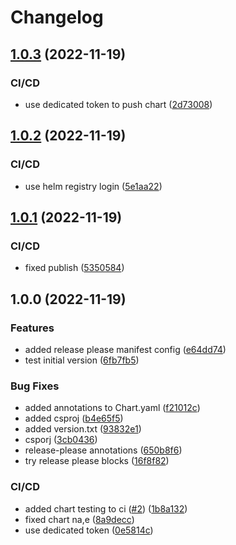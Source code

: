 # Changelog

## [1.0.3](https://github.com/chgl/release-please-test/compare/v1.0.2...v1.0.3) (2022-11-19)


### CI/CD

* use dedicated token to push chart ([2d73008](https://github.com/chgl/release-please-test/commit/2d73008f79e33dcd70e253c237385565f3f60191))

## [1.0.2](https://github.com/chgl/release-please-test/compare/v1.0.1...v1.0.2) (2022-11-19)


### CI/CD

* use helm registry login ([5e1aa22](https://github.com/chgl/release-please-test/commit/5e1aa225f1f113e613c6f77febb3d8d59d3fdee5))

## [1.0.1](https://github.com/chgl/release-please-test/compare/v1.0.0...v1.0.1) (2022-11-19)


### CI/CD

* fixed publish ([5350584](https://github.com/chgl/release-please-test/commit/53505843990a5f332ec935dede7918f6c1329260))

## 1.0.0 (2022-11-19)


### Features

* added release please manifest config ([e64dd74](https://github.com/chgl/release-please-test/commit/e64dd74d69fcb1c6593f42eb685e9bd4bea2f539))
* test initial version ([6fb7fb5](https://github.com/chgl/release-please-test/commit/6fb7fb5a037e082abcd1e2a713a79a89a2830c46))


### Bug Fixes

* added annotations to Chart.yaml ([f21012c](https://github.com/chgl/release-please-test/commit/f21012c1f346da2e7b27a1efa82ab4467572dab8))
* added csproj ([b4e65f5](https://github.com/chgl/release-please-test/commit/b4e65f589515b5994f04a95ee6ad7a217930f623))
* added version.txt ([93832e1](https://github.com/chgl/release-please-test/commit/93832e189b64d68e287529466d4064d323e3845b))
* csporj ([3cb0436](https://github.com/chgl/release-please-test/commit/3cb043692a8852d73c388a5fbe75ec2658584b44))
* release-please annotations ([650b8f6](https://github.com/chgl/release-please-test/commit/650b8f6b53fc14f1fd7a81a28aeea2dbf75031f4))
* try release please blocks ([16f8f82](https://github.com/chgl/release-please-test/commit/16f8f82fbaeace7e185c8a03f81686f077ccd504))


### CI/CD

* added chart testing to ci ([#2](https://github.com/chgl/release-please-test/issues/2)) ([1b8a132](https://github.com/chgl/release-please-test/commit/1b8a1326b85d916a5a9bf08cf3fb4a92fdf4a0ad))
* fixed chart na,e ([8a9decc](https://github.com/chgl/release-please-test/commit/8a9decc7c43f5bd124f92046c7de3bdab87b7518))
* use dedicated token ([0e5814c](https://github.com/chgl/release-please-test/commit/0e5814c4048694c858951de12b68271d1619cd0c))
